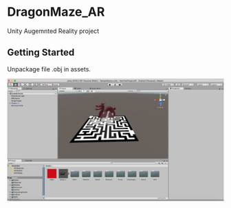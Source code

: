 # DragonMaze_AR

Unity Augemnted Reality project

## Getting Started
Unpackage file .obj in assets.


![alt screen](https://github.com/iwanoisch/DragoneLabirinto_AR/blob/master/screen.png)
